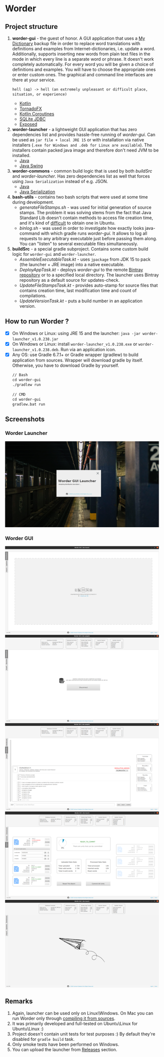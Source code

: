 # Worder

## Project structure
1. **worder-gui** - the guest of honor. A GUI application that uses a [My Dictionary](https://play.google.com/store/apps/details?id=com.swotwords.lite) backup file in order to replace word translations with definitions and examples from Internet-dictionaries, i.e. update a word. Additionally, supports inserting new words from plain text files in the mode in which every line is a separate word or phrase. It doesn't work completely automatically. For every word you will be given a choice of definitions and examples. You will have to choose the appropriate ones or enter custom ones. The graphical and command line interfaces are there at your service.
   ```
   hell (ад) -> hell (an extremely unpleasant or difficult place, situation, or experience)
   ```
   - [Kotlin](https://kotlinlang.org/)
   - [TornadoFX](https://github.com/edvin/tornadofx)
   - [Kotlin Coroutines](https://github.com/Kotlin/kotlinx.coroutines)
   - [SQLite JDBC](https://github.com/xerial/sqlite-jdbc)
   - [Exposed](https://github.com/JetBrains/Exposed)
2. **worder-launcher** - a lightweight GUI application that has zero dependencies list and provides hassle-free running of *worder-gui*. Can be used as `jar file + local JRE 15` or with installation via native installers (`.exe for Windows and .deb for Linux are available`). The installers contain packed java image and therefore don't need JVM to be installed.
   - [Java](https://jdk.java.net/15/)
   - [Java Swing](https://en.wikipedia.org/wiki/Swing_(Java))
3. **worder-commons** - common build logic that is used by both *buildSrc* and *worder-launcher*. Has zero dependencies list as well that forces using `Java Serialization` instead of e.g. JSON.
   - [Java](https://jdk.java.net/15/)
   - [Java Serialization](https://www.tutorialspoint.com/java/java_serialization.htm)
4. **bash-utils** - contains two bash scripts that were used at some time during development. 
   - *generateFileStamps.sh* - was used for initial generation of source stamps. The problem it was solving stems from the fact that Java Standard Lib doesn't contain methods to access file creation time, and it's kind of [difficult](https://unix.stackexchange.com/questions/24441/get-file-created-creation-time) to obtain one in Ubuntu.
   - *binlog.sh* - was used in order to investigate how exactly looks java-command with which gradle runs *worder-gui*. It allows to log all requests to any arbitrary executable just before passing them along. You can "listen" to several executable files simultaneously.
5. **buildSrc** - a special gradle subproject. Contains some custom build logic for `worder-gui` and `worder-launcher`.
    - *AssembleExecutableTask.kt* - uses `jpackage` from JDK 15 to pack (the launcher + JRE image) into a native executable.
    - *DeployAppTask.kt* - deploys *worder-gui* to the remote [Bintray repository](https://bintray.com/evgen8) or to a specified local directory. The launcher uses Bintray repository as a default source for updates-check.
    - *UpdateFileStampsTask.kt* - provides auto-stamp for source files that contains creation time, last modification time and count of compilations.
    - *UpdateVersionTask.kt* - puts a build number in an application version.

## How to run Worder ?

- [x] On Windows or Linux: using JRE 15 and the launcher: `java -jar worder-launcher_v1.0.238.jar`
- [x] On Windows or Linux: install `worder-launcher_v1.0.238.exe` or `worder-launcher_v1.0.238.deb`. Run via an application icon.
- [x] Any OS: use Gradle 6.7.1+ or Gradle wrapper (gradlew) to build application from sources. Wrapper will download gradle by itself. Otherwise, you have to download Gradle by yourself.
  ```
  // Bash
  cd worder-gui
  ./gradlew run
  
  // CMD
  cd worder-gui
  gradlew.bat run
  ```

## Screenshots

### Worder Launcher
![worder-launcher.png](/screenshots/worder-launcher.png?raw=true "Worder Launcher")

### Worder GUI
![worder-gui-disconnected-db.png](/screenshots/worder-gui-disconnected-db.png?raw=true "Worder GUI - disconnected DB")
![worder-gui-connected-db.png](/screenshots/worder-gui-connected-db.png?raw=true "Worder GUI - connected DB")
![worder-gui-update.png](/screenshots/worder-gui-update.png?raw=true "Worder GUI - Update Tab")
![worder-gui-insert.png](/screenshots/worder-gui-insert.png?raw=true "Worder GUI - Insert Tab")
![worder-gui-naked.png](/screenshots/worder-gui-naked.png?raw=true "Worder GUI - No Active Tab")

## Remarks

1. Again, launcher can be used only on Linux\Windows. On Mac you can run Worder only through [compiling it from sources](#how-to-run-worder-).
2. It was primarily developed and full-tested on Ubuntu\Linux for Ubuntu\Linux :)
3. Project doesn't contain unit tests for test purposes :) By default they're disabled for `gradle build` task.
4. Only smoke tests have been performed on Windows.
5. You can upload the launcher from [Releases](https://github.com/yevhenii8/worder/releases) section.
